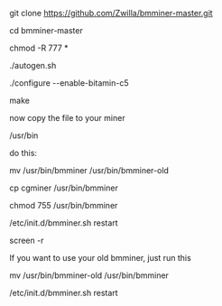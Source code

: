 
git clone https://github.com/Zwilla/bmminer-master.git

cd bmminer-master

chmod -R 777 *

./autogen.sh

./configure --enable-bitamin-c5

make

now copy the file to your miner

/usr/bin

do this:

mv /usr/bin/bmminer /usr/bin/bmminer-old

cp cgminer /usr/bin/bmminer

chmod 755 /usr/bin/bmminer

/etc/init.d/bmminer.sh restart

screen -r

If you want to use your old bmminer, just run this

mv /usr/bin/bmminer-old /usr/bin/bmminer

/etc/init.d/bmminer.sh restart